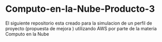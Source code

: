 # Computo-en-la-Nube-Producto-3
El siguiente repositorio esta creado para la simulacion de un perfil de proyecto (propuesta de mejora ) utilizando AWS por parte de la materia Computo en la Nube
